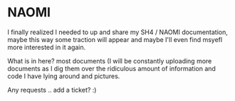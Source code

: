 # NAOMI

I finally realized I needed to up and share my SH4 / NAOMI documentation, maybe this way some traction will appear and maybe I'll even find msyefl more interested in it again.

What is in here? most documents (I will be constantly uploading more documents as I dig them over the ridiculous amount of information and code I have lying around and pictures.

Any requests .. add a ticket? :)
